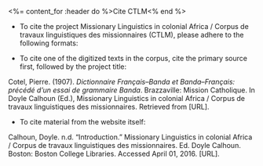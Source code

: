 <%= content_for :header do %>Cite CTLM<% end %>

* To cite the project Missionary Linguistics in colonial Africa / Corpus de travaux linguistiques des missionnaires (CTLM), please adhere to the following formats: 

* To cite one of the digitized texts in the corpus, cite the primary source first, followed by the project title: 

  <p class="citation-example">
 Cotel, Pierre. (1907). <cite>Dictionnaire Français–Banda et Banda–Français: précédé d’un essai de grammaire Banda</cite>. Brazzaville: Mission Catholique. In Doyle Calhoun (Ed.), Missionary Linguistics in colonial Africa / Corpus de travaux linguistiques des missionnaires. Retrieved from [URL].
  </p>

* To cite material from the website itself: 

 <p class="citation-example">
 Calhoun, Doyle. n.d. “Introduction.” Missionary Linguistics in colonial Africa / Corpus de travaux linguistiques des missionnaires. Ed. Doyle Calhoun. Boston: Boston College Libraries. Accessed April 01, 2016. [URL].
  </p>

